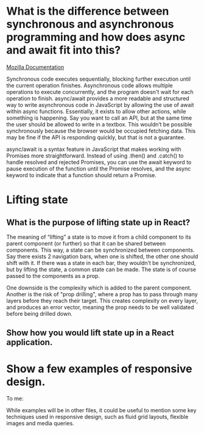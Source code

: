 # What is the difference between synchronous and asynchronous programming and how does async and await fit into this?

[Mozilla Documentation](https://developer.mozilla.org/en-US/docs/Learn/JavaScript/Asynchronous/Introducing)

Synchronous code executes sequentially, blocking further execution until the current operation finishes. Asynchronous code allows multiple operations to execute concurrently, and the program doesn't wait for each operation to finish.
async/await provides a more readable and structured way to write asynchronous code in JavaScript by allowing the use of await within async functions.
Essentially, it exists to allow other actions, while something is happening. Say you want to call an API, but at the same time the user should be allowed to write in a textbox. This wouldn’t be possible synchronously because the browser would be occupied fetching data. This may be fine if the API is responding quickly, but that is not a guarantee.

async/await is a syntax feature in JavaScript that makes working with Promises more straightforward. Instead of using .then() and .catch() to handle resolved and rejected Promises, you can use the await keyword to pause execution of the function until the Promise resolves, and the async keyword to indicate that a function should return a Promise.

# Lifting state

## What is the purpose of lifting state up in React?

The meaning of “lifting” a state is to move it from a child component to its parent component (or further) so that it can be shared between components. This way, a state can be synchronized between components. Say there exists 2 navigation bars, when one is shifted, the other one should shift with it. If there was a state in each bar, they wouldn’t be synchronized, but by lifting the state, a common state can be made. The state is of course passed to the components as a prop.

One downside is the complexity which is added to the parent component. Another is the risk of "prop drilling", where a prop has to pass through many layers before they reach their target. This creates complexity on every layer, and produces an error vector, meaning the prop needs to be well validated before being drilled down.

## Show how you would lift state up in a React application.

# Show a few examples of responsive design.

To me:

While examples will be in other files, it could be useful to mention some key techniques used in responsive design, such as fluid grid layouts, flexible images and media queries.
